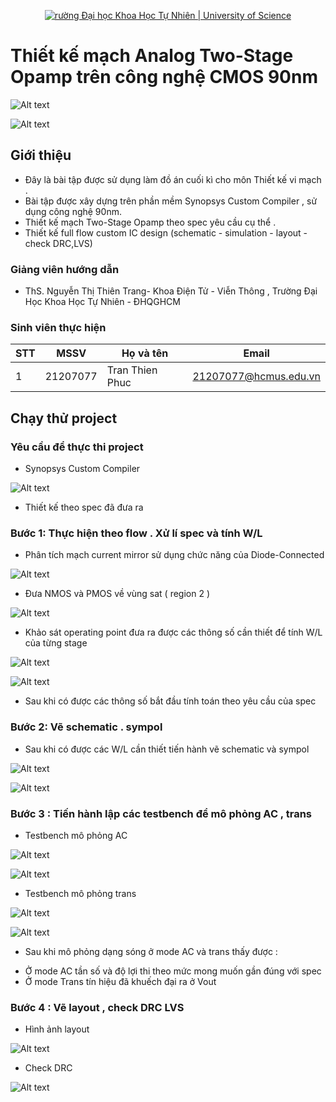 <p align="center">
  <a href="https://hcmus.edu.vn//" title="Trường Đại học Khoa Học Tự Nhiên " style="border: none;">
    <img src="https://fetel.hcmus.edu.vn/wp-content/uploads/2022/09/logo-fetel.png" alt="rường Đại học Khoa Học Tự Nhiên | University of Science">
  </a>
</p>

# Thiết kế mạch Analog Two-Stage Opamp trên công nghệ CMOS 90nm

![Alt text](https://raw.githubusercontent.com/tthphuc1810/twostageopamp/master/pic/circuit.png)

![Alt text](https://raw.githubusercontent.com/tthphuc1810/twostageopamp/master/pic/gain.png)

## Giới thiệu

* Đây là bài tập được sử dụng làm đồ án cuối kì cho môn Thiết kế vi mạch .
* Bài tập được xây dựng trên phần mềm Synopsys Custom Compiler , sử dụng công nghệ 90nm.
* Thiết kế mạch Two-Stage Opamp theo spec yêu cầu cụ thể .
* Thiết kế full flow custom IC design (schematic - simulation - layout - check DRC,LVS)
### Giảng viên hướng dẫn

* ThS. Nguyễn Thị Thiên Trang- Khoa Điện Tử - Viễn Thông , Trường Đại Học Khoa Học Tự Nhiên - ĐHQGHCM

### Sinh viên thực hiện

|**STT**|**MSSV**|  **Họ và tên**  |       **Email**      |
|-------|--------|-----------------|----------------------|
|   1   |21207077|Tran Thien Phuc  |21207077@hcmus.edu.vn |

## Chạy thử project

### Yêu cầu để thực thi project

* Synopsys Custom Compiler

![Alt text](https://raw.githubusercontent.com/tthphuc1810/twostageopamp/master/pic/custom_compiler.png)


* Thiết kế theo spec đã đưa ra  

### Bước 1: Thực hiện theo flow . Xử lí spec và tính W/L    

* Phân tích mạch current mirror sử dụng chức năng của Diode-Connected
  
![Alt text](https://raw.githubusercontent.com/tthphuc1810/twostageopamp/master/pic/current.png)
  
* Đưa NMOS và PMOS về vùng sat ( region 2 )
  
![Alt text](https://raw.githubusercontent.com/tthphuc1810/twostageopamp/master/pic/diode.png)

* Khảo sát operating point đưa ra được các thông số cần thiết để tính W/L của từng stage
  
![Alt text](https://raw.githubusercontent.com/tthphuc1810/twostageopamp/master/pic/OP.png)

![Alt text](https://raw.githubusercontent.com/tthphuc1810/twostageopamp/master/pic/op1.png)


* Sau khi có được các thông số bắt đầu tính toán theo yêu cầu của spec 

### Bước 2: Vẽ schematic . sympol 

* Sau khi có được các W/L cần thiết tiến hành vẽ schematic và sympol

![Alt text](https://raw.githubusercontent.com/tthphuc1810/twostageopamp/master/pic/schematic.jpg)

![Alt text](https://raw.githubusercontent.com/tthphuc1810/twostageopamp/master/pic/symbol.jpg)

### Bước 3 : Tiến hành lập các testbench để mô phỏng AC , trans 
* Testbench mô phỏng AC

![Alt text](https://raw.githubusercontent.com/tthphuc1810/twostageopamp/master/pic/testbench_ac.jpg)

![Alt text](https://raw.githubusercontent.com/tthphuc1810/twostageopamp/master/pic/ac.jpg)

* Testbench mô phỏng trans

![Alt text](https://raw.githubusercontent.com/tthphuc1810/twostageopamp/master/pic/testbench_trans.jpg)

![Alt text](https://raw.githubusercontent.com/tthphuc1810/twostageopamp/master/pic/trans.jpg)

* Sau khi mô phỏng dạng sóng ở mode AC và trans thấy được :
- Ở mode AC tần số và độ lợi thi theo mức mong muốn gần đúng với spec
- Ở mode Trans tín hiệu đã khuếch đại ra ở Vout

### Bước 4 : Vẽ layout , check DRC LVS 

* Hình ảnh layout 

![Alt text](https://raw.githubusercontent.com/tthphuc1810/twostageopamp/master/pic/layout.jpg)

* Check DRC
  
![Alt text](https://raw.githubusercontent.com/tthphuc1810/twostageopamp/master/pic/drccheck.png)
